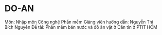 # DO-AN 
Môn: Nhập môn Công nghệ Phần mềm
Giảng viên hướng dẫn: Nguyễn Thị Bích Nguyên
Đề tài: Phần mềm bán nước và đồ ăn vặt ở Căn tin ở PTIT HCM
